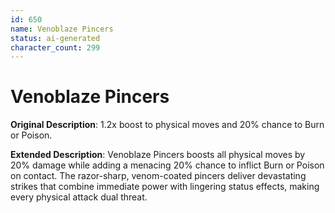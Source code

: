 ```yaml
---
id: 650
name: Venoblaze Pincers
status: ai-generated
character_count: 299
---
```


# Venoblaze Pincers

**Original Description**: 1.2x boost to physical moves and 20% chance to Burn or Poison.

**Extended Description**: Venoblaze Pincers boosts all physical moves by 20% damage while adding a menacing 20% chance to inflict Burn or Poison on contact. The razor-sharp, venom-coated pincers deliver devastating strikes that combine immediate power with lingering status effects, making every physical attack dual threat.